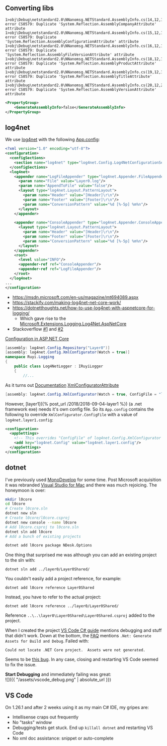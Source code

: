 
## Converting libs

```
1>obj\Debug\netstandard2.0\NNanomsg.NETStandard.AssemblyInfo.cs(14,12,14,54): error CS0579: Duplicate 'System.Reflection.AssemblyCompanyAttribute' attribute
1>obj\Debug\netstandard2.0\NNanomsg.NETStandard.AssemblyInfo.cs(15,12,15,60): error CS0579: Duplicate 'System.Reflection.AssemblyConfigurationAttribute' attribute
1>obj\Debug\netstandard2.0\NNanomsg.NETStandard.AssemblyInfo.cs(16,12,16,58): error CS0579: Duplicate 'System.Reflection.AssemblyFileVersionAttribute' attribute
1>obj\Debug\netstandard2.0\NNanomsg.NETStandard.AssemblyInfo.cs(18,12,18,54): error CS0579: Duplicate 'System.Reflection.AssemblyProductAttribute' attribute
1>obj\Debug\netstandard2.0\NNanomsg.NETStandard.AssemblyInfo.cs(19,12,19,52): error CS0579: Duplicate 'System.Reflection.AssemblyTitleAttribute' attribute
1>obj\Debug\netstandard2.0\NNanomsg.NETStandard.AssemblyInfo.cs(20,12,20,54): error CS0579: Duplicate 'System.Reflection.AssemblyVersionAttribute' attribute
```

```xml
<PropertyGroup>
    <GenerateAssemblyInfo>false</GenerateAssemblyInfo>
</PropertyGroup>
```

## log4net

We use [log4net](https://logging.apache.org/log4net/) with the following [App.config](https://docs.microsoft.com/en-us/dotnet/framework/configure-apps/):
```xml
<?xml version="1.0" encoding="utf-8"?>
<configuration>
  <configSections>
    <section name="log4net" type="log4net.Config.Log4NetConfigurationSectionHandler, log4net"/>
  </configSections>
  <log4net>
    <appender name="LogFileAppender" type="log4net.Appender.FileAppender">
      <param name="File" value="Layer0.log"/>
      <param name="AppendToFile" value="false"/>
      <layout type="log4net.Layout.PatternLayout">
        <param name="Header" value="[Header]\r\n"/>
        <param name="Footer" value="[Footer]\r\n"/>
        <param name="ConversionPattern" value="%d [%-5p] %m%n"/>
      </layout>
    </appender>

    <appender name="ConsoleAppender" type="log4net.Appender.ConsoleAppender">
      <layout type="log4net.Layout.PatternLayout">
        <param name="Header" value="[Header]\r\n"/>
        <param name="Footer" value="[Footer]\r\n"/>
        <param name="ConversionPattern" value="%d [%-5p] %m%n"/>
      </layout>
    </appender>
    <root>
      <level value="INFO"/>
      <appender-ref ref="ConsoleAppender"/>
      <appender-ref ref="LogFileAppender"/>
    </root>
  </log4net>
...
</configuration>
```

- https://msdn.microsoft.com/en-us/magazine/mt694089.aspx
- https://stackify.com/making-log4net-net-core-work/
- https://dotnetthoughts.net/how-to-use-log4net-with-aspnetcore-for-logging/
    - Which gave rise to the [Microsoft.Extensions.Logging.Log4Net.AspNetCore](https://github.com/huorswords/Microsoft.Extensions.Logging.Log4Net.AspNetCore)
- Stackoverflow [#1](https://stackoverflow.com/questions/46169606/how-to-use-log4net-in-asp-net-core-2-0) and [#2](https://stackoverflow.com/questions/51845450/logging-with-log4net-in-asp-net-core-console-app)


[Configuration in ASP.NET Core](https://docs.microsoft.com/en-us/aspnet/core/fundamentals/configuration/?view=aspnetcore-2.1&tabs=basicconfiguration)

```csharp
[assembly: log4net.Config.Repository("Layer0")]
[assembly: log4net.Config.XmlConfigurator(Watch = true)]
namespace Ruyi.Logging
{
    public class Log4NetLogger : IRuyiLogger
    {
        //...
```

As it turns out 
[Documentation](http://logging.apache.org/log4net/release/manual/configuration.html)
[XmlConfiguratorAttribute](http://logging.apache.org/log4net/release/sdk/html/T_log4net_Config_XmlConfiguratorAttribute.htm)

```csharp
[assembly: log4net.Config.XmlConfigurator(Watch = true, ConfigFile = "log4net.config")]
```

However, [layer1]({% post_url /2018/2018-09-04-layer1 %}) (a .net framework exe) needs it's own config file.  So its `App.config` contains the following to override `XmlConfigurator.ConfigFile` with a value of `log4net.layer1.config`:
```xml
<configuration>
  <appSettings>
    <!-- This overrides "ConfigFile" of log4net.Config.XmlConfigurator -->
    <add key="log4net.Config" value="log4net.layer1.config"/>
  </appSettings>
</configuration>
```

## dotnet

I've previously used [MonoDevelop](https://www.monodevelop.com/) for some time.  Post Microsoft acquisition it was rebranded [Visual Studio for Mac](https://docs.microsoft.com/en-us/visualstudio/mac/) and there was much rejoicing.  The honeymoon is over:

```bash
mkdir l0core
cd l0core
# Create l0core.sln
dotnet new sln
# Create l0core/l0core.csproj
dotnet new console --name l0core
# Add l0core.csproj to l0core.sln
dotnet sln add l0core
# Add a bunch of existing projects

dotnet add l0core package NDesk.Options
```

One thing that surprised me was although you can add an existing project to the sln with:
```
dotnet sln add ../layer0/Layer0Shared/
```
You couldn't easily add a project reference, for example:
```
dotnet add l0core reference Layer0Shared
```

Instead, you have to refer to the actual project:
```
dotnet add l0core reference ../layer0/Layer0Shared/
```

Reference `..\..\layer0\Layer0Shared\Layer0Shared.csproj` added to the project.

When I created the project [VS Code C# guide](https://docs.microsoft.com/en-us/dotnet/core/tutorials/with-visual-studio-code#faq) mentions debugging and stuff that didn't work.  Down at the bottom, the [FAQ](https://docs.microsoft.com/en-us/dotnet/core/tutorials/with-visual-studio-code#faq) mentions `.Net: Generate Assets for Build and Debug`.  Failed with:
```
Could not locate .NET Core project.  Assets were not generated.
```

Seems to be [this bug](https://github.com/OmniSharp/omnisharp-vscode/issues/1425).  In any case, closing and restarting VS Code seemed to fix the issue.

__Start Debugging__ and immediately failing was great:  
![]({{ "/assets/vscode_debug.png" | absolute_url }})

## VS Code

On 1.26.1 and after 2 weeks using it as my main C# IDE, my gripes are:
- Intellisense craps out frequently
- No "tasks" window
- Debugging/tests get stuck.  End up `killall dotnet` and restarting VS Code
- No xml doc assistance: snippet or auto-complete